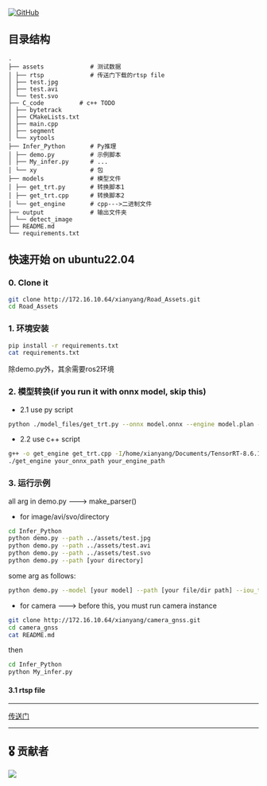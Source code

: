 <a align="left">
  <a href="https://github.com/XianYang2547">
    <img src="https://img.shields.io/badge/Author-@XianYang-000000.svg?logo=GitHub" alt="GitHub">
  </a>
</a>

## 目录结构
```
.
├── assets             # 测试数据
│ ├── rtsp             # 传送门下载的rtsp file
│ ├── test.jpg
│ ├── test.avi
│ └── test.svo
├── C_code          # c++ TODO
│ ├── bytetrack
│ ├── CMakeLists.txt
│ ├── main.cpp
│ ├── segment
│ └── xytools
├── Infer_Python       # Py推理
│ ├── demo.py          # 示例脚本
│ ├── My_infer.py      # ...
│ └── xy               # 包
├── models             # 模型文件
│ ├── get_trt.py       # 转换脚本1
│ ├── get_trt.cpp      # 转换脚本2
│ └── get_engine       # cpp--->二进制文件
├── output             # 输出文件夹
│ └── detect_image
├── README.md
└── requirements.txt
```
## 快速开始 on ubuntu22.04
### 0. Clone it
```bash
git clone http://172.16.10.64/xianyang/Road_Assets.git
cd Road_Assets
```

### 1. 环境安装
```bash
pip install -r requirements.txt
cat requirements.txt
```
除demo.py外，其余需要ros2环境
### 2. 模型转换(if you run it with onnx model, skip this)
- 2.1 use py script
```bash
python ./model_files/get_trt.py --onnx model.onnx --engine model.plan --fp16 True
```
- 2.2 use c++ script
```bash
g++ -o get_engine get_trt.cpp -I/home/xianyang/Documents/TensorRT-8.6.1.6/include -L/home/xianyang/Documents/TensorRT-8.6.1.6/lib -lnvinfer -I/usr/local/cuda/include -L/usr/local/cuda/lib64  -lcudart -lnvonnxparser
./get_engine your_onnx_path your_engine_path 
```

### 3. 运行示例
all arg in demo.py ---> make_parser()
 - for image/avi/svo/directory
```bash
cd Infer_Python
python demo.py --path ../assets/test.jpg
python demo.py --path ../assets/test.avi
python demo.py --path ../assets/test.svo
python demo.py --path [your directory]
```
some arg as follows:
```bash
python demo.py --model [your model] --path [your file/dir path] --iou_threshold [your iou num] --conf_threshold [your conf num] --base_directory [your custom save dir] --rtsp [use rtsp?] --url [your rtsp ip] ... 
```

 - for camera ---> before this, you must run camera instance
```bash
git clone http://172.16.10.64/xianyang/camera_gnss.git
cd camera_gnss
cat README.md
```
then
```bash
cd Infer_Python
python My_infer.py
```
#### 3.1 rtsp file
****
[传送门](https://github.com/bluenviron/mediamtx/releases/tag/v1.9.3)
****

## 🎖 贡献者
<a href="https://github.com/XianYang2547/Internship-Item/graphs/contributors">
  <img src="https://contrib.rocks/image?repo=XianYang2547/Internship-Item" />
</a>
